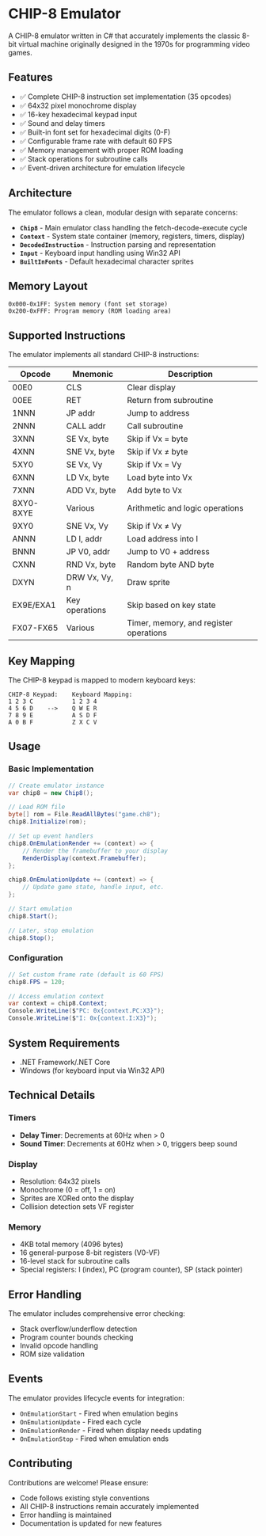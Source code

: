 # CHIP-8 Emulator

A CHIP-8 emulator written in C# that accurately implements the classic 8-bit virtual machine originally designed in the 1970s for programming video games.

## Features

- ✅ Complete CHIP-8 instruction set implementation (35 opcodes)
- ✅ 64x32 pixel monochrome display
- ✅ 16-key hexadecimal keypad input
- ✅ Sound and delay timers
- ✅ Built-in font set for hexadecimal digits (0-F)
- ✅ Configurable frame rate with default 60 FPS
- ✅ Memory management with proper ROM loading
- ✅ Stack operations for subroutine calls
- ✅ Event-driven architecture for emulation lifecycle

## Architecture

The emulator follows a clean, modular design with separate concerns:

- **`Chip8`** - Main emulator class handling the fetch-decode-execute cycle
- **`Context`** - System state container (memory, registers, timers, display)
- **`DecodedInstruction`** - Instruction parsing and representation
- **`Input`** - Keyboard input handling using Win32 API
- **`BuiltInFonts`** - Default hexadecimal character sprites

## Memory Layout

```
0x000-0x1FF: System memory (font set storage)
0x200-0xFFF: Program memory (ROM loading area)
```

## Supported Instructions

The emulator implements all standard CHIP-8 instructions:

| Opcode | Mnemonic | Description |
|--------|----------|-------------|
| 00E0 | CLS | Clear display |
| 00EE | RET | Return from subroutine |
| 1NNN | JP addr | Jump to address |
| 2NNN | CALL addr | Call subroutine |
| 3XNN | SE Vx, byte | Skip if Vx = byte |
| 4XNN | SNE Vx, byte | Skip if Vx ≠ byte |
| 5XY0 | SE Vx, Vy | Skip if Vx = Vy |
| 6XNN | LD Vx, byte | Load byte into Vx |
| 7XNN | ADD Vx, byte | Add byte to Vx |
| 8XY0-8XYE | Various | Arithmetic and logic operations |
| 9XY0 | SNE Vx, Vy | Skip if Vx ≠ Vy |
| ANNN | LD I, addr | Load address into I |
| BNNN | JP V0, addr | Jump to V0 + address |
| CXNN | RND Vx, byte | Random byte AND byte |
| DXYN | DRW Vx, Vy, n | Draw sprite |
| EX9E/EXA1 | Key operations | Skip based on key state |
| FX07-FX65 | Various | Timer, memory, and register operations |

## Key Mapping

The CHIP-8 keypad is mapped to modern keyboard keys:

```
CHIP-8 Keypad:    Keyboard Mapping:
1 2 3 C           1 2 3 4
4 5 6 D    -->    Q W E R
7 8 9 E           A S D F
A 0 B F           Z X C V
```

## Usage

### Basic Implementation

```csharp
// Create emulator instance
var chip8 = new Chip8();

// Load ROM file
byte[] rom = File.ReadAllBytes("game.ch8");
chip8.Initialize(rom);

// Set up event handlers
chip8.OnEmulationRender += (context) => {
    // Render the framebuffer to your display
    RenderDisplay(context.Framebuffer);
};

chip8.OnEmulationUpdate += (context) => {
    // Update game state, handle input, etc.
};

// Start emulation
chip8.Start();

// Later, stop emulation
chip8.Stop();
```

### Configuration

```csharp
// Set custom frame rate (default is 60 FPS)
chip8.FPS = 120;

// Access emulation context
var context = chip8.Context;
Console.WriteLine($"PC: 0x{context.PC:X3}");
Console.WriteLine($"I: 0x{context.I:X3}");
```

## System Requirements

- .NET Framework/.NET Core
- Windows (for keyboard input via Win32 API)

## Technical Details

### Timers
- **Delay Timer**: Decrements at 60Hz when > 0
- **Sound Timer**: Decrements at 60Hz when > 0, triggers beep sound

### Display
- Resolution: 64x32 pixels
- Monochrome (0 = off, 1 = on)
- Sprites are XORed onto the display
- Collision detection sets VF register

### Memory
- 4KB total memory (4096 bytes)
- 16 general-purpose 8-bit registers (V0-VF)
- 16-level stack for subroutine calls
- Special registers: I (index), PC (program counter), SP (stack pointer)

## Error Handling

The emulator includes comprehensive error checking:
- Stack overflow/underflow detection
- Program counter bounds checking
- Invalid opcode handling
- ROM size validation

## Events

The emulator provides lifecycle events for integration:
- `OnEmulationStart` - Fired when emulation begins
- `OnEmulationUpdate` - Fired each cycle
- `OnEmulationRender` - Fired when display needs updating
- `OnEmulationStop` - Fired when emulation ends

## Contributing

Contributions are welcome! Please ensure:
- Code follows existing style conventions
- All CHIP-8 instructions remain accurately implemented
- Error handling is maintained
- Documentation is updated for new features
